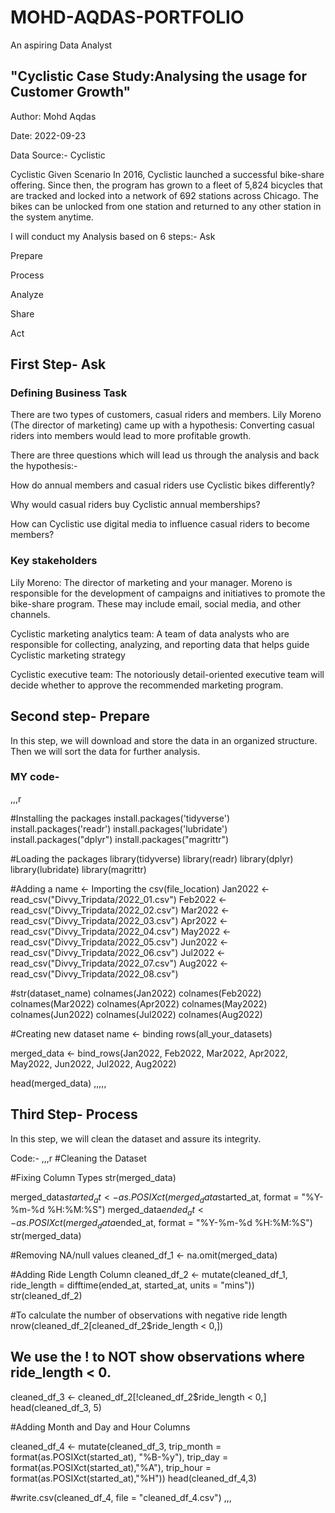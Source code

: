 # MOHD-AQDAS-PORTFOLIO
An aspiring Data Analyst

## "Cyclistic Case Study:Analysing the usage for Customer Growth"
Author: Mohd Aqdas

Date: 2022-09-23

Data Source:- Cyclistic

Cyclistic Given Scenario
In 2016, Cyclistic launched a successful bike-share offering. Since then, the program has grown to a fleet of 5,824 bicycles that are tracked and locked into a network of 692 stations across Chicago. The bikes can be unlocked from one station and returned to any other station in the system anytime.

I will conduct my Analysis based on 6 steps:-
Ask

Prepare

Process

Analyze

Share

Act

## First Step- Ask

### Defining Business Task
There are two types of customers, casual riders and members. Lily Moreno (The director of marketing) came up with a hypothesis: Converting casual riders into members would lead to more profitable growth.

There are three questions which will lead us through the analysis and back the hypothesis:-

How do annual members and casual riders use Cyclistic bikes differently?

Why would casual riders buy Cyclistic annual memberships?

How can Cyclistic use digital media to influence casual riders to become members?

### Key stakeholders
Lily Moreno: The director of marketing and your manager. Moreno is responsible for the development of campaigns and initiatives to promote the bike-share program. These may include email, social media, and other channels.

Cyclistic marketing analytics team: A team of data analysts who are responsible for collecting, analyzing, and reporting data that helps guide Cyclistic marketing strategy

Cyclistic executive team: The notoriously detail-oriented executive team will decide whether to approve the recommended marketing program.

## Second step- Prepare
In this step, we will download and store the data in an organized structure. Then we will sort the data for further analysis.
### MY code-
,,,r

#Installing the packages
install.packages('tidyverse')
install.packages('readr')
install.packages('lubridate')
install.packages("dplyr")
install.packages("magrittr")

#Loading the packages
library(tidyverse)
library(readr)
library(dplyr)
library(lubridate)
library(magrittr)

#Adding a name <- Importing the csv(file_location)
Jan2022 <- read_csv("Divvy_Tripdata/2022_01.csv")
Feb2022 <- read_csv("Divvy_Tripdata/2022_02.csv")
Mar2022 <- read_csv("Divvy_Tripdata/2022_03.csv")
Apr2022 <- read_csv("Divvy_Tripdata/2022_04.csv")
May2022 <- read_csv("Divvy_Tripdata/2022_05.csv")
Jun2022 <- read_csv("Divvy_Tripdata/2022_06.csv")
Jul2022 <- read_csv("Divvy_Tripdata/2022_07.csv")
Aug2022 <- read_csv("Divvy_Tripdata/2022_08.csv")

#str(dataset_name)
colnames(Jan2022)
colnames(Feb2022)
colnames(Mar2022)
colnames(Apr2022)
colnames(May2022)
colnames(Jun2022)
colnames(Jul2022)
colnames(Aug2022)

#Creating new dataset name <- binding rows(all_your_datasets)

merged_data <- bind_rows(Jan2022, Feb2022, Mar2022, Apr2022, May2022, Jun2022, Jul2022, Aug2022)

head(merged_data)
,,,,,

## Third Step- Process
In this step, we will clean the dataset and assure its integrity.

Code:-
,,,r
#Cleaning the Dataset

#Fixing Column Types
str(merged_data)

merged_data$started_at <- as.POSIXct(merged_data$started_at, format = "%Y-%m-%d %H:%M:%S")
merged_data$ended_at <- as.POSIXct(merged_data$ended_at, format = "%Y-%m-%d %H:%M:%S")
str(merged_data)


#Removing NA/null values
cleaned_df_1 <- na.omit(merged_data)

#Adding Ride Length Column
cleaned_df_2 <- mutate(cleaned_df_1, ride_length = difftime(ended_at, started_at, units = "mins"))
str(cleaned_df_2)

#To calculate the number of observations with negative ride length
nrow(cleaned_df_2[cleaned_df_2$ride_length < 0,])


## We use the ! to NOT show observations where ride_length < 0.
cleaned_df_3 <- cleaned_df_2[!cleaned_df_2$ride_length < 0,]
head(cleaned_df_3, 5)

#Adding Month and Day and Hour Columns


cleaned_df_4 <- mutate(cleaned_df_3, trip_month = format(as.POSIXct(started_at), "%B-%y"), trip_day = format(as.POSIXct(started_at),"%A"), trip_hour = format(as.POSIXct(started_at),"%H"))
head(cleaned_df_4,3)

#write.csv(cleaned_df_4, file = "cleaned_df_4.csv")
,,, 

